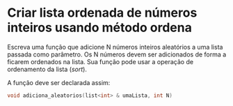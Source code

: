 # Criar lista ordenada de números inteiros usando método ordena

Escreva uma função que adicione N números inteiros aleatórios a uma lista passada como parâmetro. Os N números devem ser adicionados de forma a ficarem ordenados na lista. Sua função pode usar a operação de ordenamento da lista (*sort*).

A função deve ser declarada assim:

```c++
void adiciona_aleatorios(list<int> & umaLista, int N)
```

